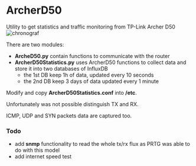 # ArcherD50
Utility to get statistics and traffic monitoring from TP-Link Archer D50![chronograf](D:\Documents\develop\GitHub\ArcherD50\chronograf.png)

There are two modules:

- **ArcheD50.py** contain functions to communicate with the router
- **ArcherD50Statistics.py** uses ArcherD50 functions to collect data and store it into two databases of InfluxDB
  - the 1st DB keep 1h of data, updated every 10 seconds
  - the 2nd DB keep 3 days of data updated every 1 minute

Modify and copy **ArcherD50Statistics.conf** into **/etc**.

Unfortunately was not possible distinguish TX and RX. 

ICMP, UDP and SYN packets data are captured too.

### Todo

- add **snmp** functionality to read the whole tx/rx flux as PRTG was able to do with this model
- add internet speed test







